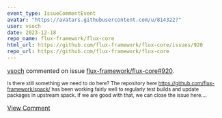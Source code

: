 ```yaml
---
event_type: IssueCommentEvent
avatar: "https://avatars.githubusercontent.com/u/814322?"
user: vsoch
date: 2023-12-18
repo_name: flux-framework/flux-core
html_url: https://github.com/flux-framework/flux-core/issues/920
repo_url: https://github.com/flux-framework/flux-core
---
```


<a href='https://github.com/vsoch' target='_blank'>vsoch</a> commented on issue <a href='https://github.com/flux-framework/flux-core/issues/920' target='_blank'>flux-framework/flux-core#920</a>.

<small>Is there still something we need to do here? The repository here https://github.com/flux-framework/spack/ has been working fairly well to regularly test builds and update packages in upstream spack. If we are good with that, we can close the issue here....</small>

<a href='https://github.com/flux-framework/flux-core/issues/920' target='_blank'>View Comment</a>